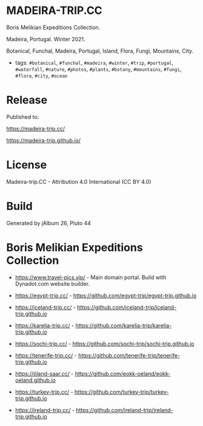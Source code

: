 # MADEIRA-TRIP.CC

Boris Melikian Expeditions Collection.

Madeira, Portugal. Winter 2021.

Botanical, Funchal, Madeira, Portugal, Island, Flora, Fungi, Mountains, City.

* tags: `#botanical`, `#funchal`, `#madeira`, `#winter`, `#trip`, `#portugal`, `#waterfall`, `#nature`, `#photos`, `#plants`, `#botany`, `#mountains`, `#fungi`, `#flora`, `#city`, `#ocean`

# Release

Published to:

https://madeira-trip.cc/

https://madeira-trip.github.io/


# License

Madeira-trip.CC - Attribution 4.0 International (CC BY 4.0)

# Build

Generated by jAlbum 26, Pluto 44

# Boris Melikian Expeditions Collection

* https://www.travel-pics.vip/ - Main domain portal. Build with Dynadot.com website builder.

* https://egypt-trip.cc/ - https://github.com/egypt-trip/egypt-trip.github.io
* https://iceland-trip.cc/ - https://github.com/iceland-trip/iceland-trip.github.io
* https://karelia-trip.cc/ - https://github.com/karelia-trip/karelia-trip.github.io
* https://sochi-trip.cc/ - https://github.com/sochi-trip/sochi-trip.github.io
* https://tenerife-trip.cc/ - https://github.com/tenerife-trip/tenerife-trip.github.io
* https://öland-saar.cc/ - https://github.com/eokk-oeland/eokk-oeland.github.io
* https://turkey-trip.cc/ - https://github.com/turkey-trip/turkey-trip.github.io
* https://ireland-trip.cc/ - https://github.com/ireland-trip/ireland-trip.github.io
